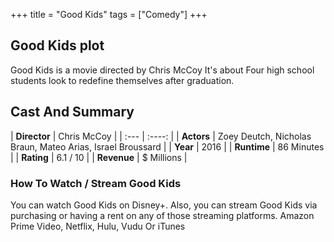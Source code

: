 +++
title = "Good Kids"
tags = ["Comedy"]
+++
## Good Kids plot
Good Kids is a movie directed by Chris McCoy It's about Four high school students look to redefine themselves after graduation.
## Cast And Summary
| **Director**      | Chris McCoy |
    | :---        |    :----:   |
    |  **Actors** | Zoey Deutch, Nicholas Braun, Mateo Arias, Israel Broussard |
    | **Year**   | 2016    |
    |  **Runtime** | 86 Minutes |
    |  **Rating** | 6.1 / 10 | 
    |  **Revenue** | $ Millions |
### How To Watch / Stream Good Kids
You can watch Good Kids on Disney+.
Also, you can stream Good Kids via purchasing or having a rent on any of those streaming platforms.
Amazon Prime Video, Netflix, Hulu, Vudu Or iTunes